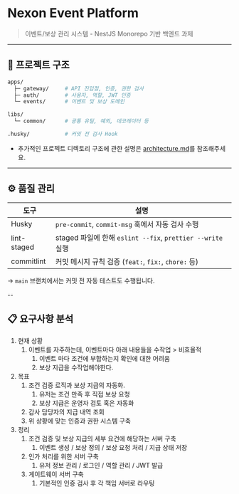 # Nexon Event Platform

> 이벤트/보상 관리 시스템 - NestJS Monorepo 기반 백엔드 과제

---

## 🧱 프로젝트 구조

```bash
apps/
  ├─ gateway/     # API 진입점, 인증, 권한 검사
  ├─ auth/        # 사용자, 역할, JWT 인증
  └─ events/      # 이벤트 및 보상 도메인

libs/
  └─ common/      # 공통 유틸, 예외, 데코레이터 등

.husky/           # 커밋 전 검사 Hook
```

- 추가적인 프로젝트 디렉토리 구조에 관한 설명은 [architecture.md](./architecture.md)를 참조해주세요.
--- 

## ⚙️ 품질 관리

| 도구         | 설명                                                              |
|--------------|-------------------------------------------------------------------|
| Husky        | `pre-commit`, `commit-msg` 훅에서 자동 검사 수행                  |
| lint-staged  | staged 파일에 한해 `eslint --fix`, `prettier --write` 실행        |
| commitlint   | 커밋 메시지 규칙 검증 (`feat:`, `fix:`, `chore:` 등)              |

→ `main` 브랜치에서는 커밋 전 자동 테스트도 수행됩니다.


--

## 📋 요구사항 분석

1. 현재 상황
	1. 이벤트를 자주하는데, 이벤트마다 아래 내용들을 수작업 > 비효율적
		1. 이벤트 마다 조건에 부합하는지 확인에 대한 어려움
		2. 보상 지급을 수작업해야한다.
2. 목표
	1. 조건 검증 로직과 보상 지급의 자동화.
		1. 유저는 조건 만족 후 직접 보상 요청
		2. 보상 지급은 운영자 검토 혹은 자동화
	2. 감사 담당자의 지급 내역 조회
	3. 위 상황에 맞는 인증과 권한 시스템 구축
3. 정리
	1. 조건 검증 및 보상 지급의 세부 요건에 해당하는 서버 구축
		1. 이벤트 생성 / 보상 정의 / 보상 요청 처리 / 지급 상태 저장
	2. 인가 처리를 위한 서버 구축
		1. 유저 정보 관리 / 로그인 / 역할 관리 / JWT 발급
	3. 게이트웨이 서버 구축
		1. 기본적인 인증 검사 후 각 책임 서버로 라우팅